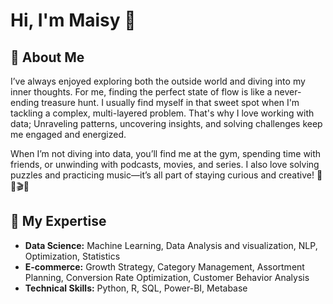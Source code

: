 # Hi, I'm Maisy 👋

## 🌱 About Me
I’ve always enjoyed exploring both the outside world and diving into my inner thoughts. For me, finding the perfect state of flow is like a never-ending treasure hunt. I usually find myself in that sweet spot when I'm tackling a complex, multi-layered problem. That's why I love working with data; Unraveling patterns, uncovering insights, and solving challenges keep me engaged and energized.

When I’m not diving into data, you’ll find me at the gym, spending time with friends, or unwinding with podcasts, movies, and series. I also love solving puzzles and practicing music—it’s all part of staying curious and creative! 🎵💪🎬💡

## 🎯 My Expertise
- **Data Science:** Machine Learning, Data Analysis and visualization, NLP, Optimization, Statistics
- **E-commerce:** Growth Strategy, Category Management, Assortment Planning, Conversion Rate Optimization, Customer Behavior Analysis
- **Technical Skills:** Python, R, SQL, Power-BI, Metabase
